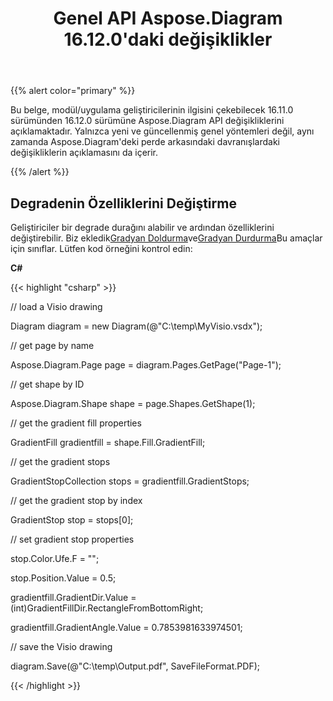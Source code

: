 ﻿---
title: Genel API Aspose.Diagram 16.12.0'daki değişiklikler
type: docs
weight: 10
url: /tr/net/public-api-changes-in-aspose-diagram-16-12-0/
---
{{% alert color="primary" %}} 

Bu belge, modül/uygulama geliştiricilerinin ilgisini çekebilecek 16.11.0 sürümünden 16.12.0 sürümüne Aspose.Diagram API değişikliklerini açıklamaktadır. Yalnızca yeni ve güncellenmiş genel yöntemleri değil, aynı zamanda Aspose.Diagram'deki perde arkasındaki davranışlardaki değişikliklerin açıklamasını da içerir.

{{% /alert %}} 
## **Degradenin Özelliklerini Değiştirme**
Geliştiriciler bir degrade durağını alabilir ve ardından özelliklerini değiştirebilir. Biz ekledik[Gradyan Doldurma](http://www.aspose.com/api/net/diagram/aspose.diagram/gradientfill)ve[Gradyan Durdurma](http://www.aspose.com/api/net/diagram/aspose.diagram/gradientstop)Bu amaçlar için sınıflar. Lütfen kod örneğini kontrol edin:

**C#**

{{< highlight "csharp" >}}

 // load a Visio drawing

Diagram diagram = new Diagram(@"C:\temp\MyVisio.vsdx");

// get page by name

Aspose.Diagram.Page page = diagram.Pages.GetPage("Page-1");

// get shape by ID

Aspose.Diagram.Shape shape = page.Shapes.GetShape(1);

// get the gradient fill properties

GradientFill gradientfill = shape.Fill.GradientFill;

// get the gradient stops

GradientStopCollection stops = gradientfill.GradientStops;

// get the gradient stop by index

GradientStop stop = stops[0];

// set gradient stop properties

stop.Color.Ufe.F = "";

stop.Position.Value = 0.5;

gradientfill.GradientDir.Value = (int)GradientFillDir.RectangleFromBottomRight;

gradientfill.GradientAngle.Value = 0.7853981633974501;

// save the Visio drawing

diagram.Save(@"C:\temp\Output.pdf", SaveFileFormat.PDF);

{{< /highlight >}}
